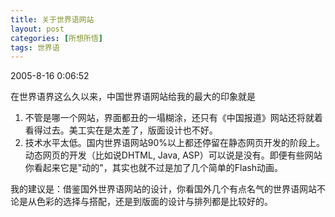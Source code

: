 ```yaml
---
title: 关于世界语网站
layout: post
categories: [所想所悟]
tags: 世界语
---
```

2005-8-16 0:06:52

在世界语界这么久以来，中国世界语网站给我的最大的印象就是  
1. 不管是哪一个网站，界面都丑的一塌糊涂，还只有《中国报道》网站还将就着看得过去。美工实在是太差了，版面设计也不好。  
2. 技术水平太低。国内世界语网站90%以上都还停留在静态网页开发的阶段上。动态网页的开发（比如说DHTML, Java, ASP）可以说是没有。即便有些网站你看起来它是"动的"，其实也就不过是加了几个简单的Flash动画。

我的建议是：借鉴国外世界语网站的设计，你看国外几个有点名气的世界语网站不论是从色彩的选择与搭配，还是到版面的设计与排列都是比较好的。

